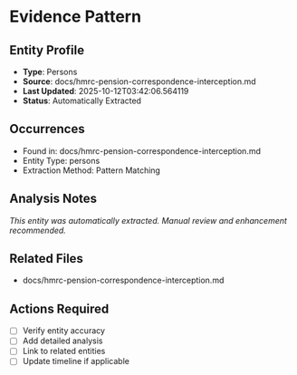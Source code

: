 # Evidence Pattern

## Entity Profile
- **Type**: Persons
- **Source**: docs/hmrc-pension-correspondence-interception.md
- **Last Updated**: 2025-10-12T03:42:06.564119
- **Status**: Automatically Extracted

## Occurrences
- Found in: docs/hmrc-pension-correspondence-interception.md
- Entity Type: persons
- Extraction Method: Pattern Matching

## Analysis Notes
*This entity was automatically extracted. Manual review and enhancement recommended.*

## Related Files
- docs/hmrc-pension-correspondence-interception.md

## Actions Required
- [ ] Verify entity accuracy
- [ ] Add detailed analysis
- [ ] Link to related entities
- [ ] Update timeline if applicable
